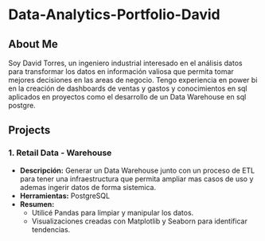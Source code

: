 # Data-Analytics-Portfolio-David
## About Me
Soy David Torres, un ingeniero industrial interesado en el análisis datos para transformar los datos en información valiosa que permita tomar mejores decisiones en las areas de negocio. Tengo experiencia en power bi en la creación de dashboards de ventas y gastos y conocimientos en sql aplicados en proyectos como el desarrollo de un Data Warehouse en sql postgre.

## Projects

### 1. Retail Data - Warehouse
- **Descripción:** Generar un Data Warehouse junto con un proceso de ETL para tener una infraestructura que permita ampliar mas casos de uso y ademas ingerir datos de forma sistemica.
- **Herramientas:** PostgreSQL
- **Resumen:**
  - Utilicé Pandas para limpiar y manipular los datos.
  - Visualizaciones creadas con Matplotlib y Seaborn para identificar tendencias.
